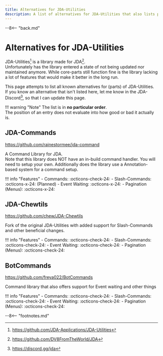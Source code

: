```yaml
---
title: Alternatives for JDA-Utilities
description: A list of alternatives for JDA-Utilities that also lists pros and cons
---
```


--8<-- "back.md"

[^1]: https://github.com/JDA-Applications/JDA-Utilities
[^2]: https://github.com/DV8FromTheWorld/JDA
[^3]: https://discord.gg/jda

# Alternatives for JDA-Utilities
JDA-Utilities[^1] is a library made for JDA[^2].  
Unfortunately has the library entered a state of not being updated nor maintained anymore. While core-parts still function fine is the library lacking a lot of features that would make it better in the long run.

This page attempts to list all known alternatives for (parts) of JDA-Utilities.  
If you know an alternative that isn't listed here, let me know in the JDA-Discord[^3], so that I can update this page.

!!! warning "Note"
    The list is in **no particular order**.  
    The position of an entry does not evaluate into how good or bad it actually is.

## JDA-Commands
https://github.com/rainestormee/jda-command

A Command Library for JDA.  
Note that this library does NOT have an in-build command handler. You will need to setup your own. Additionally does the library use a Annotation-based system for a command setup.

!!! info "Features"
    - Commands: :octicons-check-24:
    - Slash-Commands: :octicons-x-24: (Planned)
    - Event Waiting: :octicons-x-24:
    - Pagination (Menus): :octicons-x-24:

## JDA-Chewtils
https://github.com/chew/JDA-Chewtils

Fork of the original JDA-Utilities with added support for Slash-Commands and other beneficial changes.

!!! info "Features"
    - Commands: :octicons-check-24:
    - Slash-Commands: :octicons-check-24:
    - Event Waiting: :octicons-check-24:
    - Pagination (Menus): :octicons-check-24:

## BotCommands
https://github.com/freya022/BotCommands

Command library that also offers support for Event waiting and other things

!!! info "Features"
    - Commands: :octicons-check-24:
    - Slash-Commands: :octicons-check-24:
    - Event Waiting: :octicons-check-24:
    - Pagination (Menus): :octicons-check-24:

--8<-- "footnotes.md"
